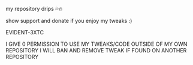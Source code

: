 my repository drips 💦🔥

show support and donate if you enjoy my tweaks :)

EVIDENT-3XTC






I GIVE 0 PERMISSION TO USE MY TWEAKS/CODE OUTSIDE OF MY OWN REPOSITORY I WILL BAN AND REMOVE TWEAK IF FOUND
ON ANOTHER REPOSITORY
